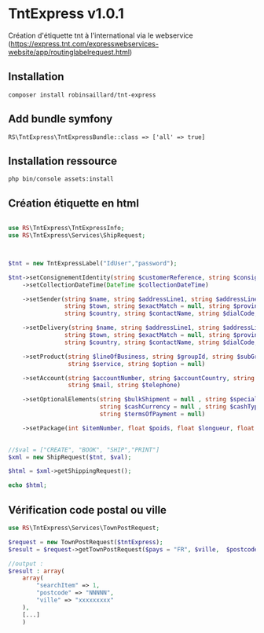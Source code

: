 # TntExpress v1.0.1
Création d'étiquette tnt à l'international via le webservice (https://express.tnt.com/expresswebservices-website/app/routinglabelrequest.html)

## Installation 

`composer install robinsaillard/tnt-express`

## Add bundle symfony

`RS\TntExpress\TntExpressBundle::class => ['all' => true]`

## Installation ressource

`php bin/console assets:install`


## Création étiquette en html
```php

use RS\TntExpress\TntExpressInfo;
use RS\TntExpress\Services\ShipRequest;



$tnt = new TntExpressLabel("IdUser","password"); 

$tnt->setConsignementIdentity(string $customerReference, string $consignmentNumber = null)
    ->setCollectionDateTime(DateTime $collectionDateTime)

    ->setSender(string $name, string $addressLine1, string $addressLine2 = null, string $addressLine3 = null, 
                string $town, string $exactMatch = null, string $province = null, string $postcode = null , 
                string $country, string $contactName, string $dialCode, string $telephone, string $mail) 

    ->setDelivery(string $name, string $addressLine1, string $addressLine2 = null, string $addressLine3 = null, 
                string $town, string $exactMatch = null, string $province = null, string $postcode = null , 
                string $country, string $contactName, string $dialCode, string $telephone, string $mail)

    ->setProduct(string $lineOfBusiness, string $groupId, string $subGroupId, string $type , string $id, 
                 string $service, string $option = null)

    ->setAccount(string $accountNumber, string $accountCountry, string $contactName, string $dialCode, 
                 string $mail, string $telephone)

    ->setOptionalElements(string $bulkShipment = null , string $specialInstructions = null , string $cashAmount = null, 
                          string $cashCurrency = null , string $cashType = null , string $customControlled= null, 
                          string $termsOfPayment = null)

    ->setPackage(int $itemNumber, float $poids, float $longueur, float $largeur, float $hauteur, string $description); 

                
//$val = ["CREATE", "BOOK", "SHIP","PRINT"]
$xml = new ShipRequest($tnt, $val);

$html = $xml->getShippingRequest();

echo $html; 
```

## Vérification code postal ou ville
```php
use RS\TntExpress\Services\TownPostRequest;

$request = new TownPostRequest($tntExpress); 
$result = $request->getTownPostRequest($pays = "FR", $ville,  $postcode); 

//output : 
$result : array(
    array(
        "searchItem" => 1,
        "postcode" => "NNNNN",
        "ville" => "xxxxxxxxx"
    ), 
    [...]
    )

```